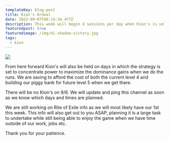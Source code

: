 ```yaml
---
templateKey: blog-post
title: Kion's Ordeal
date: 2022-09-07T00:14:34.477Z
description: This week will begin 4 sessions per day when Kion's is unlocked.
featuredpost: true
featuredimage: /img/di-shadow-victory.jpg
tags:
  - kion
---
```

![](/img/di-shadow-victory.jpg)

From here forward Kion's will also be held on days in which the strategy is set to concentrate power to maximize the dominance gains when we do the runs. We are saving to afford the cost of both the current level 4 and building our piggy bank for future level 5 when we get there. 

There will be no Kion's on 9/6. We will update and ping this channel as soon as we know which days and times are planned. 

We are still working on Rite of Exile info as we will most likely have our 1st this week. This info will also get out to you ASAP, planning it is a large task to undertake while still being able to enjoy the game when we have time outside of our work, jobs etc. 

Thank you for your patience.